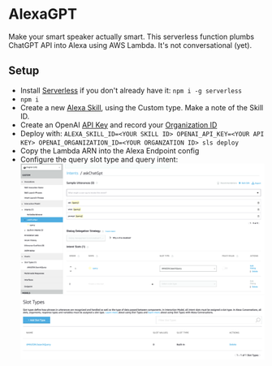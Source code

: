 # AlexaGPT

Make your smart speaker actually smart. This serverless function plumbs ChatGPT API into Alexa using AWS Lambda. It's not conversational (yet).

## Setup
- Install [Serverless](https://www.serverless.com) if you don't already have it: `npm i -g serverless`
- `npm i` 
- Create a new [Alexa Skill](https://developer.amazon.com/alexa/console/ask), using the Custom type. Make a note of the Skill ID.
- Create an OpenAI [API Key](https://platform.openai.com/account/api-keys) and record your [Organization ID](https://platform.openai.com/account/org-settings)
- Deploy with: `ALEXA_SKILL_ID=<YOUR SKILL ID> OPENAI_API_KEY=<YOUR API KEY> OPENAI_ORGANIZATION_ID=<YOUR ORGANZATION ID> sls deploy`
- Copy the Lambda ARN into the Alexa Endpoint config
- Configure the query slot type and query intent:
![](./skill_builder_query.png)
![](./slot_type.png)
